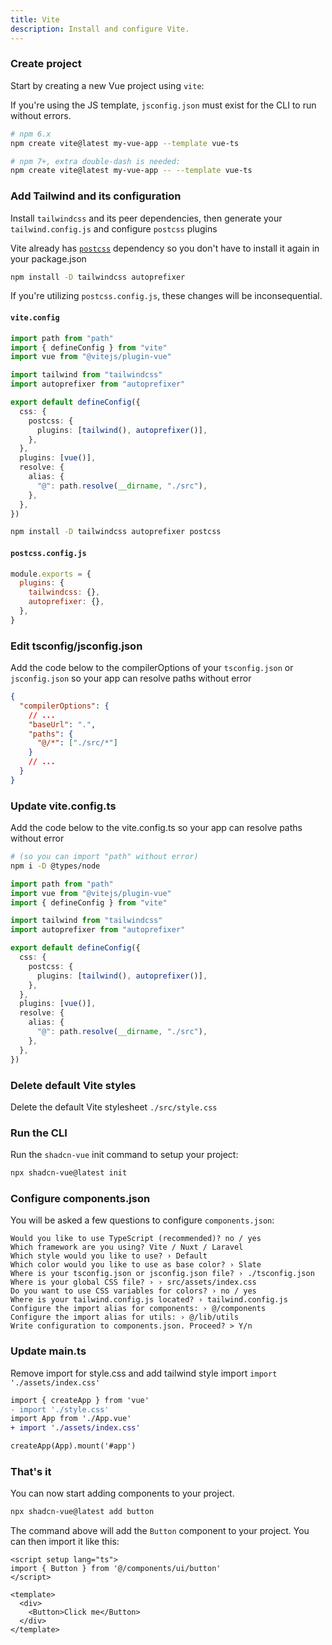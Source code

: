```yaml
---
title: Vite
description: Install and configure Vite.
---
```


<Steps>

### Create project

Start by creating a new Vue project using `vite`:

<Callout>

  If you're using the JS template, `jsconfig.json` must exist for the CLI to run without errors.

</Callout>

```bash
# npm 6.x
npm create vite@latest my-vue-app --template vue-ts

# npm 7+, extra double-dash is needed:
npm create vite@latest my-vue-app -- --template vue-ts
```

### Add Tailwind and its configuration

Install `tailwindcss` and its peer dependencies, then generate your `tailwind.config.js` and configure `postcss` plugins

<TabsMarkdown>
  <TabMarkdown title="vite.config">

  Vite already has [`postcss`](https://github.com/vitejs/vite/blob/main/packages/vite/package.json#89) dependency so you don't have to install it again in your package.json

  ```bash
  npm install -D tailwindcss autoprefixer
  ```

  <Callout>

  If you're utilizing `postcss.config.js`, these changes will be inconsequential.

  </Callout>

  #### `vite.config`

  ```typescript {5,6,9-13}
  import path from "path"
  import { defineConfig } from "vite"
  import vue from "@vitejs/plugin-vue"

  import tailwind from "tailwindcss"
  import autoprefixer from "autoprefixer"

  export default defineConfig({
    css: {
      postcss: {
        plugins: [tailwind(), autoprefixer()],
      },
    },
    plugins: [vue()],
    resolve: {
      alias: {
        "@": path.resolve(__dirname, "./src"),
      },
    },
  })
  ```

  </TabMarkdown>

  <TabMarkdown title="postcss.config.js">

  ```bash
  npm install -D tailwindcss autoprefixer postcss
  ```

#### `postcss.config.js`

  ```js
  module.exports = {
    plugins: {
      tailwindcss: {},
      autoprefixer: {},
    },
  }
  ```

  </TabMarkdown>
</TabsMarkdown>

### Edit tsconfig/jsconfig.json

Add the code below to the compilerOptions of your `tsconfig.json` or `jsconfig.json` so your app can resolve paths without error

```json {4-7}
{
  "compilerOptions": {
    // ...
    "baseUrl": ".",
    "paths": {
      "@/*": ["./src/*"]
    }
    // ...
  }
}
```

### Update vite.config.ts

Add the code below to the vite.config.ts so your app can resolve paths without error

```bash
# (so you can import "path" without error)
npm i -D @types/node
```

```typescript {15-19}
import path from "path"
import vue from "@vitejs/plugin-vue"
import { defineConfig } from "vite"

import tailwind from "tailwindcss"
import autoprefixer from "autoprefixer"

export default defineConfig({
  css: {
    postcss: {
      plugins: [tailwind(), autoprefixer()],
    },
  },
  plugins: [vue()],
  resolve: {
    alias: {
      "@": path.resolve(__dirname, "./src"),
    },
  },
})
```

### Delete default Vite styles

Delete the default Vite stylesheet `./src/style.css`

### Run the CLI

Run the `shadcn-vue` init command to setup your project:

```bash
npx shadcn-vue@latest init
```

### Configure components.json

You will be asked a few questions to configure `components.json`:

```txt:line-numbers
Would you like to use TypeScript (recommended)? no / yes
Which framework are you using? Vite / Nuxt / Laravel
Which style would you like to use? › Default
Which color would you like to use as base color? › Slate
Where is your tsconfig.json or jsconfig.json file? › ./tsconfig.json
Where is your global CSS file? › › src/assets/index.css
Do you want to use CSS variables for colors? › no / yes
Where is your tailwind.config.js located? › tailwind.config.js
Configure the import alias for components: › @/components
Configure the import alias for utils: › @/lib/utils
Write configuration to components.json. Proceed? > Y/n
```

### Update main.ts

Remove import for style.css and add tailwind style import `import './assets/index.css'`

```diff typescript {2,4}
import { createApp } from 'vue'
- import './style.css'
import App from './App.vue'
+ import './assets/index.css'

createApp(App).mount('#app')
```

### That's it

You can now start adding components to your project.

```bash
npx shadcn-vue@latest add button
```

The command above will add the `Button` component to your project. You can then import it like this:

```vue {2,7}
<script setup lang="ts">
import { Button } from '@/components/ui/button'
</script>

<template>
  <div>
    <Button>Click me</Button>
  </div>
</template>
```

</Steps>
